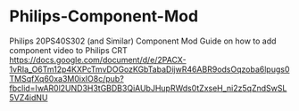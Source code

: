 # Philips-Component-Mod
Philips 20PS40S302 (and Similar) Component Mod
Guide on how to add component video to Philips CRT
https://docs.google.com/document/d/e/2PACX-1vRIa_O6Tm12p4KXPcTmvDOGozKGbTabaDijwR46ABR9odsOqzoba6lpugs0TMSqfXq60xa3M0ixIO8c/pub?fbclid=IwAR0l2UND3H3tGBDB3QiAUbJHupRWds0tZxseH_ni2z5qZndSwSL5VZ4idNU
